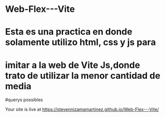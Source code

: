 # Web-Flex---Vite
# Esta es una practica en donde solamente utilizo html, css y js para 
# imitar a la web de Vite Js,donde trato de utilizar la menor cantidad de media
#querys possibles

Your site is live at https://stevennizamamartinez.github.io/Web-Flex---Vite/
